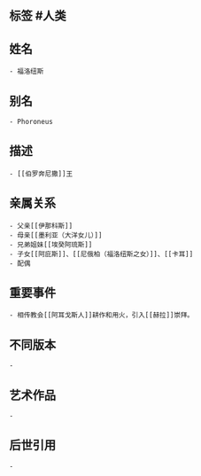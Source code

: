 ## 标签  #人类
## 姓名
	- 福洛纽斯
## 别名
	- Phoroneus
## 描述
	- [[伯罗奔尼撒]]王
## 亲属关系
	- 父亲[[伊那科斯]]
	- 母亲[[墨利亚（大洋女儿）]]
	- 兄弟姐妹[[埃癸阿琉斯]]
	- 子女[[阿庇斯]]、[[尼俄柏（福洛纽斯之女）]]、[[卡耳]]
	- 配偶
## 重要事件
	- 相传教会[[阿耳戈斯人]]耕作和用火，引入[[赫拉]]崇拜。
## 不同版本
	-
## 艺术作品
	-
## 后世引用
	-
